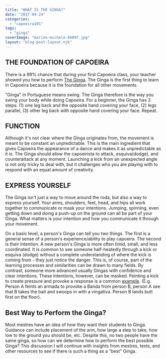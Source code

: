```yaml
---
title: "WHAT IS THE GINGA?"
date: "2017-04-24"
categories: 
  - "capoeira101"
tags: 
  - "ginga"
coverImage: "marion-michele-66097.jpg"
layout: "blog-post-layout.njk"
---
```


## THE FOUNDATION OF CAPOEIRA

There is a 99% chance that during your first Capoeira class, your teacher showed you how to perform [The Ginga](https://upload.wikimedia.org/wikipedia/commons/9/9a/Ginga_de_dos.gif). The Ginga is the first thing to learn in Capoeira because it is the foundation for all other movements.

"Ginga" in Portuguese means swing. The Ginga therefore is the way you swing your body while doing Capoeira. For a beginner, the Ginga has 3 steps: (1) one leg back and the opposite hand covering your face, (2) legs parallel,  (3) other leg back with opposite hand covering your face. Repeat.

## FUNCTION

Although it's not clear where the Ginga originates from, the movement is meant to be constant an unpredictable. This is the main ingredient that gives Capoeira the appearance of a dance and makes it as unpredictable as it is. The Ginga should allow the capoeirista to attack, esquiva(dodge), and counterattack at any moment. Launching a kick from an unexpected angle is not only tricky to deal with, but it challenges who you are playing with to respond with an equal amount of creativity.

## EXPRESS YOURSELF

The Ginga isn't just a way to move around the roda, but also a way to express yourself. Your arms, shoulders, feet, head, and hips all work together to communicate or mask your intentions. Jumping, spinning, even getting down and doing a push-up on the ground can all be part of your Ginga. What matters is your intention and how you communicate it through your movement.

On a basic level, a person's Ginga can tell you two things. The first is a general sense of a person's experience/ability to play capoeira. The second is their intention. A new person's Ginga is more often timid, small, and less coordinated. It is common to see someone half-heatedly through a kick or esquiva (dodge) without a complete understanding of where the kick is coming from - they just notice the danger. This is, of course, part of the learning processes and similarities can be drawn to many fields. By contrast, someone more advanced usually Gingas with confidence and clear intentions. These intentions, however, can be masked. Feinting a kick to create pressure and provoke a response is a common [example](https://www.youtube.com/watch?v=zZhYwtJTA9g). (E.g.  Person A feints an armada to provoke a Banda from person B, person A see that B takes the bait and swoops in with a vingativa. Person B lands butt first on the floor).

## Best Way to Perform the Ginga?

Most mestres have an idea of how they want their students to Ginga. Guidance can include placement of the arm, how large a step to take, how low to the ground you should be, etc. Despite this, no two people have the same ginga, so how can we determine how to perform the best possible Ginga? This discussion I will continue with insights from mestres, texts, and other resources to see if there is such a thing as a "best" Ginga.
